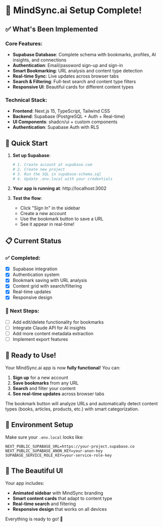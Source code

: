 # 🎉 MindSync.ai Setup Complete!

## ✅ What's Been Implemented

### Core Features:
- **Supabase Database**: Complete schema with bookmarks, profiles, AI insights, and connections
- **Authentication**: Email/password sign-up and sign-in
- **Smart Bookmarking**: URL analysis and content type detection
- **Real-time Sync**: Live updates across browser tabs
- **Search & Filtering**: Full-text search and content type filters
- **Responsive UI**: Beautiful cards for different content types

### Technical Stack:
- **Frontend**: Next.js 15, TypeScript, Tailwind CSS
- **Backend**: Supabase (PostgreSQL + Auth + Real-time)
- **UI Components**: shadcn/ui + custom components
- **Authentication**: Supabase Auth with RLS

## 🚀 Quick Start

1. **Set up Supabase**:
   ```bash
   # 1. Create account at supabase.com
   # 2. Create new project
   # 3. Run the SQL in supabase-schema.sql
   # 4. Update .env.local with your credentials
   ```

2. **Your app is running at**: http://localhost:3002

3. **Test the flow**:
   - Click "Sign In" in the sidebar
   - Create a new account
   - Use the bookmark button to save a URL
   - See it appear in real-time!

## 📋 Current Status

### ✅ Completed:
- [x] Supabase integration
- [x] Authentication system
- [x] Bookmark saving with URL analysis
- [x] Content grid with search/filtering
- [x] Real-time updates
- [x] Responsive design

### 🔄 Next Steps:
- [ ] Add edit/delete functionality for bookmarks
- [ ] Integrate Claude API for AI insights
- [ ] Add more content metadata extraction
- [ ] Implement export features

## 🎯 Ready to Use!

Your MindSync.ai app is now **fully functional**! You can:

1. **Sign up** for a new account
2. **Save bookmarks** from any URL
3. **Search** and filter your content
4. **See real-time updates** across browser tabs

The bookmark button will analyze URLs and automatically detect content types (books, articles, products, etc.) with smart categorization.

## 🔧 Environment Setup

Make sure your `.env.local` looks like:
```
NEXT_PUBLIC_SUPABASE_URL=https://your-project.supabase.co
NEXT_PUBLIC_SUPABASE_ANON_KEY=your-anon-key
SUPABASE_SERVICE_ROLE_KEY=your-service-role-key
```

## 🎨 The Beautiful UI

Your app includes:
- **Animated sidebar** with MindSync branding
- **Smart content cards** that adapt to content type
- **Real-time search** and filtering
- **Responsive design** that works on all devices

Everything is ready to go! 🚀